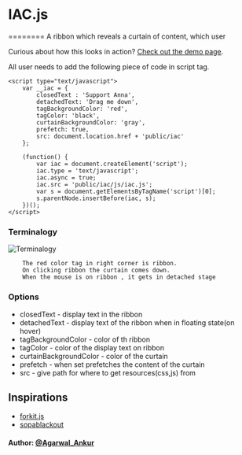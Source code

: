 # IAC.js
========
A ribbon which reveals a curtain of content, which user

Curious about how this looks in action? [Check out the demo page](http://iac.debuggify.net/iac/index.html).

All  user needs to add the following piece of code in script tag.
    
    
    <script type="text/javascript">
    	var __iac = {
    	    closedText : 'Support Anna',
    		detachedText: 'Drag me down',
    		tagBackgroundColor: 'red',
    		tagColor: 'black',
    		curtainBackgroundColor: 'gray',
    		prefetch: true,
    		src: document.location.href + 'public/iac'
    	};

        (function() {
    	    var iac = document.createElement('script');
            iac.type = 'text/javascript';
            iac.async = true;
            iac.src = 'public/iac/js/iac.js';
            var s = document.getElementsByTagName('script')[0];
            s.parentNode.insertBefore(iac, s);
        })();
    </script>

### Terminalogy ###

![][Terminalogy]

		The red color tag in right corner is ribbon.
		On clicking ribbon the curtain comes down.
		When the mouse is on ribbon , it gets in detached stage

    
### Options ###
    
   - closedText - display text in the ribbon
   - detachedText - display text of the ribbon when in floating state(on hover)
   - tagBackgroundColor - color of th ribbon
   - tagColor - color of the display text on ribbon
   - curtainBackgroundColor - color of the curtain
   - prefetch - when set prefetches the content of the curtain
   - src - give path for where to get resources(css,js) from
         
## Inspirations ##
  - [forkit.js]
  - [sopablackout]

#### Author: [@Agarwal_Ankur] ####

  [forkit.js]: https://github.com/hakimel/forkit.js
  [@Agarwal_Ankur]: http://twitter.com/Agarwal_Ankur
  [sopablackout]: http://sopablackout.org/
  [Terminalogy]: http://iac.debuggify.net/iac/images/IndiaAgainstCorruption.jpg "Terminalogy"